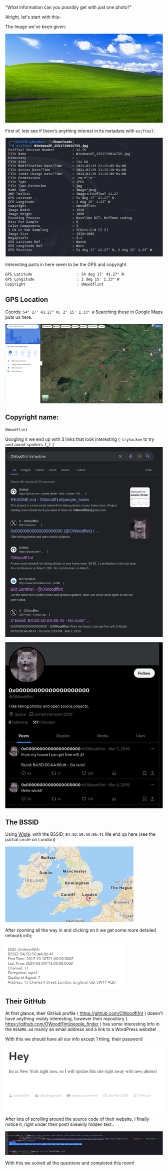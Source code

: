 "What information can you possibly get with just one photo?"

Alright, let's start with this-

The Image we've been given:

![](../attachments/1b06d405e3dfa9c34b5c688cec0c7f84.jpg)

First of, lets see if there's anything interest in its metadata with `exiftool`:

![](../attachments/0a330838305880fe0961820ac3ae7f83.png)

Interesting parts in here seem to be the GPS and copyright
```
GPS Latitude                    : 54 deg 17' 41.27" N
GPS Longitude                   : 2 deg 15' 1.33" W
Copyright                       : OWoodflint
```

## GPS Location
Coords: `54° 17' 41.27" N, 2° 15' 1.33" W`
Searching these in Google Maps puts us here.

![](../attachments/e0320dd5f5a4c14becd6953021fcf578.png)

## Copyright name:
`OWoodflint`

Googling it we end up with 3 links that look interesting (`-tryhackme` to try and avoid spoilers T_T )
![](../attachments/de0c35ad8c1fe535d1642c4c46b91d88.png)

![](../attachments/74baecfbd907398e7dfbcd84c538c68b.png)

## The BSSID
Using [Wigle](https://www.wigle.net/). with the BSSID: `B4:5D:50:AA:86:41`
We end up here (see the partial circle on London)

![](../attachments/7e09c27b8c1ff6f5097ad06ff1f14383.png)

After zooming all the way in and clicking on it we get some more detailed network info;

![](../attachments/de3d8c4a83d99d68f099709e23f86934.png)

## Their GitHub
At first glance, their GitHub profile ( https://github.com/OWoodfl1nt ) doesn't have anything visibly interesting, however their repository ( https://github.com/OWoodfl1nt/people_finder ) has some interesting info in the `README.md` mainly an email address and a link to a WordPress website!

With this we should have all our info except 1 thing, their password

![](../attachments/f247c57b201e41c0e430dd40b7173ecd.png)

After lots of scrolling around the source code of their website, I finally notice it, right under their post!
sneakily hidden text..

![](../attachments/98ea9dafd95920655c42d657daf5c696.png)

With this we solved all the questions and completed this room!